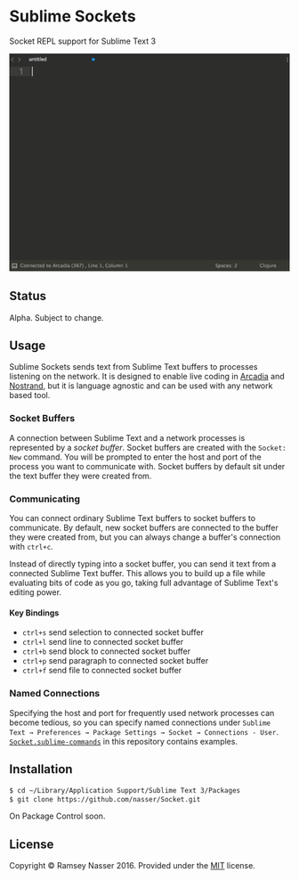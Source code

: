 Sublime Sockets
===============
Socket REPL support for Sublime Text 3

![](socket.gif)

Status
------
Alpha. Subject to change.

Usage
-----
Sublime Sockets sends text from Sublime Text buffers to processes listening on the network. It is designed to enable live coding in [Arcadia](https://github.com/arcadia-unity/Arcadia) and [Nostrand](https://github.com/nasser/nostrand), but it is language agnostic and can be used with any network based tool.

### Socket Buffers
A connection between Sublime Text and a network processes is represented by a *socket buffer*. Socket buffers are created with the `Socket: New` command. You will be prompted to enter the host and port of the process you want to communicate with. Socket buffers by default sit under the text buffer they were created from.

### Communicating
You can connect ordinary Sublime Text buffers to socket buffers to communicate. By default, new socket buffers are connected to the buffer they were created from, but you can always change a buffer's connection with `ctrl+c`.

Instead of directly typing into a socket buffer, you can send it text from a connected Sublime Text buffer. This allows you to build up a file while evaluating bits of code as you go, taking full advantage of Sublime Text's editing power.

#### Key Bindings
* `ctrl+s` send selection to connected socket buffer
* `ctrl+l` send line to connected socket buffer
* `ctrl+b` send block to connected socket buffer
* `ctrl+p` send paragraph to connected socket buffer
* `ctrl+f` send file to connected socket buffer

### Named Connections
Specifying the host and port for frequently used network processes can become tedious, so you can specify named connections under `Sublime Text → Preferences → Package Settings → Socket → Connections - User`. [`Socket.sublime-commands`](https://github.com/nasser/socket/blob/master/Socket.sublime-commands) in this repository contains examples.

Installation
------------

```
$ cd ~/Library/Application Support/Sublime Text 3/Packages
$ git clone https://github.com/nasser/Socket.git
```

On Package Control soon.

License
-------
Copyright ©️ Ramsey Nasser 2016. Provided under the [MIT](https://opensource.org/licenses/MIT) license.
